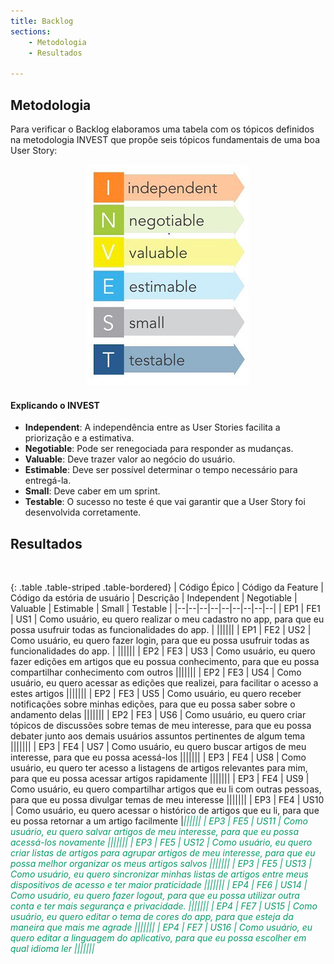 ```yaml
---
title: Backlog
sections:
    - Metodologia 
    - Resultados 

---
```


## Metodologia


Para verificar o Backlog elaboramos uma tabela com os
tópicos definidos na metodologia INVEST que 
propõe seis tópicos fundamentais de uma boa User Story:

<div class="screenshot-holder" style="display: flex; justify-content: center;">
<a href="assets/images/invest.png" data-title="INVEST" data-toggle="lightbox">
<img class="img-responsive" src="assets/images/invest.png" alt="INVEST" style="width: 100%" />
</a>
<a class="mask" href="assets/images/invest.png" data-title="Invest" data-toggle="lightbox"><i class="icon fa fa-search-plus"></i>
</a>
</div>


#### Explicando o INVEST

* **Independent**: A independência entre as User Stories facilita a priorização e a estimativa.
* **Negotiable**: Pode ser renegociada para responder as mudanças.
* **Valuable**: Deve trazer valor ao negócio do usuário.
* **Estimable**: Deve ser possível determinar o tempo necessário para entregá-la.
* **Small**: Deve caber em um sprint.
* **Testable**: O sucesso no teste é que vai garantir que a User Story foi desenvolvida corretamente.

## Resultados

<br/>

<div class="table-responsive">

{: .table .table-striped .table-bordered}
| Código Épico | Código da Feature | Código da estória de usuário | Descrição | Independent | Negotiable | Valuable | Estimable | Small | Testable |
|--|--|--|--|--|--|--|--|--|
| EP1 | FE1 | US1 | Como usuário, eu quero realizar o meu cadastro no app, para que eu possa usufruir todas as funcionalidades do app. | <i class="fa fa-check fa-lg" style="color: #089969"></i>|<i class="fa fa-check fa-lg" style="color: #089969"></i>|<i class="fa fa-check fa-lg" style="color: #089969"></i>|<i class="fa fa-check fa-lg" style="color: #089969"></i>|<i class="fa fa-check fa-lg" style="color: #089969"></i>|<i class="fa fa-check fa-lg" style="color: #089969"></i>|
| EP1 | FE2 | US2 | Como usuário, eu quero fazer login, para que eu possa usufruir todas as funcionalidades do app. | <i class="fa fa-check fa-lg" style="color: #089969"></i>|<i class="fa fa-check fa-lg" style="color: #089969"></i>|<i class="fa fa-check fa-lg" style="color: #089969"></i>|<i class="fa fa-check fa-lg" style="color: #089969"></i>|<i class="fa fa-check fa-lg" style="color: #089969"></i>|<i class="fa fa-check fa-lg" style="color: #089969"></i>|
| EP2 | FE3 | US3 | Como usuário, eu quero fazer edições em artigos que eu possua conhecimento, para que eu possa compartilhar conhecimento com outros |<i class="fa fa-check fa-lg" style="color: #089969"></i>|<i class="fa fa-check fa-lg" style="color: #089969"></i>|<i class="fa fa-check fa-lg" style="color: #089969"></i>|<i class="fa fa-check fa-lg" style="color: #089969"></i>|<i class="fa fa-check fa-lg" style="color: #089969"></i>|<i class="fa fa-check fa-lg" style="color: #089969"></i>|
| EP2 | FE3 | US4 | Como usuário, eu quero acessar as edições que realizei, para facilitar o acesso a estes artigos |<i class="fa fa-check fa-lg" style="color: #089969"></i>|<i class="fa fa-check fa-lg" style="color: #089969"></i>|<i class="fa fa-check fa-lg" style="color: #089969"></i>|<i class="fa fa-check fa-lg" style="color: #089969"></i>|<i class="fa fa-check fa-lg" style="color: #089969"></i>|<i class="fa fa-check fa-lg" style="color: #089969"></i>|
| EP2 | FE3 | US5 | Como usuário, eu quero receber notificações sobre minhas edições, para que eu possa saber sobre o andamento delas |<i class="fa fa-check fa-lg" style="color: #089969"></i>|<i class="fa fa-check fa-lg" style="color: #089969"></i>|<i class="fa fa-check fa-lg" style="color: #089969"></i>|<i class="fa fa-check fa-lg" style="color: #089969"></i>|<i class="fa fa-check fa-lg" style="color: #089969"></i>|<i class="fa fa-check fa-lg" style="color: #089969"></i>|
| EP2 | FE3 | US6 | Como usuário, eu quero criar tópicos de discussões sobre temas de meu interesse, para que eu possa debater junto aos demais usuários assuntos pertinentes de algum tema |<i class="fa fa-check fa-lg" style="color: #089969"></i>|<i class="fa fa-check fa-lg" style="color: #089969"></i>|<i class="fa fa-check fa-lg" style="color: #089969"></i>|<i class="fa fa-check fa-lg" style="color: #089969"></i>|<i class="fa fa-check fa-lg" style="color: #089969"></i>|<i class="fa fa-check fa-lg" style="color: #089969"></i>|
| EP3 | FE4 | US7 | Como usuário, eu quero buscar artigos de meu interesse, para que eu possa acessá-los |<i class="fa fa-check fa-lg" style="color: #089969"></i>|<i class="fa fa-check fa-lg" style="color: #089969"></i>|<i class="fa fa-check fa-lg" style="color: #089969"></i>|<i class="fa fa-check fa-lg" style="color: #089969"></i>|<i class="fa fa-check fa-lg" style="color: #089969"></i>|<i class="fa fa-check fa-lg" style="color: #089969"></i>|
| EP3 | FE4 | US8 | Como usuário, eu quero ter acesso a listagens de artigos relevantes para mim, para que eu possa acessar artigos rapidamente |<i class="fa fa-check fa-lg" style="color: #089969"></i>|<i class="fa fa-check fa-lg" style="color: #089969"></i>|<i class="fa fa-check fa-lg" style="color: #089969"></i>|<i class="fa fa-check fa-lg" style="color: #089969"></i>|<i class="fa fa-check fa-lg" style="color: #089969"></i>|<i class="fa fa-check fa-lg" style="color: #089969"></i>|
| EP3 | FE4 | US9 | Como usuário, eu quero compartilhar artigos que eu li com outras pessoas, para que eu possa divulgar temas de meu interesse |<i class="fa fa-check fa-lg" style="color: #089969"></i>|<i class="fa fa-check fa-lg" style="color: #089969"></i>|<i class="fa fa-check fa-lg" style="color: #089969"></i>|<i class="fa fa-check fa-lg" style="color: #089969"></i>|<i class="fa fa-check fa-lg" style="color: #089969"></i>|<i class="fa fa-check fa-lg" style="color: #089969"></i>|
| EP3 | FE4 | US10 | Como usuário, eu quero acessar o histórico de artigos que eu li, para que eu possa retornar a um artigo facilmente |<i class="fa fa-check fa-lg" style="color: #089969">|<i class="fa fa-check fa-lg" style="color: #089969"></i>|<i class="fa fa-check fa-lg" style="color: #089969"></i>|<i class="fa fa-check fa-lg" style="color: #089969"></i>|<i class="fa fa-check fa-lg" style="color: #089969"></i>|<i class="fa fa-check fa-lg" style="color: #089969"></i>|
| EP3 | FE5 | US11 | Como usuário, eu quero salvar artigos de meu interesse, para que eu possa acessá-los novamente |<i class="fa fa-times fa-lg" style="color: red"></i>|<i class="fa fa-check fa-lg" style="color: #089969">|<i class="fa fa-check fa-lg" style="color: #089969"></i>|<i class="fa fa-check fa-lg" style="color: #089969"></i>|<i class="fa fa-check fa-lg" style="color: #089969"></i>|<i class="fa fa-check fa-lg" style="color: #089969"></i>|
| EP3 | FE5 | US12 | Como usuário, eu quero criar listas de artigos para agrupar artigos de meu interesse, para que eu possa melhor organizar os meus artigos salvos |<i class="fa fa-times fa-lg" style="color: red"></i>|<i class="fa fa-check fa-lg" style="color: #089969"></i>|<i class="fa fa-check fa-lg" style="color: #089969"></i>|<i class="fa fa-check fa-lg" style="color: #089969"></i>|<i class="fa fa-check fa-lg" style="color: #089969"></i>|<i class="fa fa-check fa-lg" style="color: #089969"></i>|
| EP3 | FE5 | US13 | Como usuário, eu quero sincronizar minhas listas de artigos entre meus dispositivos de acesso e ter maior praticidade |<i class="fa fa-times fa-lg" style="color: red"></i>|<i class="fa fa-check fa-lg" style="color: #089969"></i>|<i class="fa fa-check fa-lg" style="color: #089969"></i>|<i class="fa fa-check fa-lg" style="color: #089969"></i>|<i class="fa fa-check fa-lg" style="color: #089969"></i>|<i class="fa fa-check fa-lg" style="color: #089969"></i>|
| EP4 | FE6 | US14 | Como usuário, eu quero fazer logout, para que eu possa utilizar outra conta e ter mais segurança e privacidade. |<i class="fa fa-check fa-lg" style="color: #089969"></i>|<i class="fa fa-check fa-lg" style="color: #089969"></i>|<i class="fa fa-check fa-lg" style="color: #089969"></i>|<i class="fa fa-check fa-lg" style="color: #089969"></i>|<i class="fa fa-check fa-lg" style="color: #089969"></i>|<i class="fa fa-check fa-lg" style="color: #089969"></i>|
| EP4 | FE7 | US15 | Como usuário, eu quero editar o tema de cores do app, para que esteja da maneira que mais me agrade |<i class="fa fa-check fa-lg" style="color: #089969"></i>|<i class="fa fa-check fa-lg" style="color: #089969"></i>|<i class="fa fa-check fa-lg" style="color: #089969"></i>|<i class="fa fa-check fa-lg" style="color: #089969"></i>|<i class="fa fa-check fa-lg" style="color: #089969"></i>|<i class="fa fa-check fa-lg" style="color: #089969"></i>|
| EP4 | FE7 | US16 | Como usuário, eu quero editar a linguagem do aplicativo, para que eu possa escolher em qual idioma ler |<i class="fa fa-check fa-lg" style="color: #089969"></i>|<i class="fa fa-check fa-lg" style="color: #089969"></i>|<i class="fa fa-check fa-lg" style="color: #089969"></i>|<i class="fa fa-check fa-lg" style="color: #089969"></i>|<i class="fa fa-check fa-lg" style="color: #089969"></i>|<i class="fa fa-check fa-lg" style="color: #089969"></i>|

</div>
